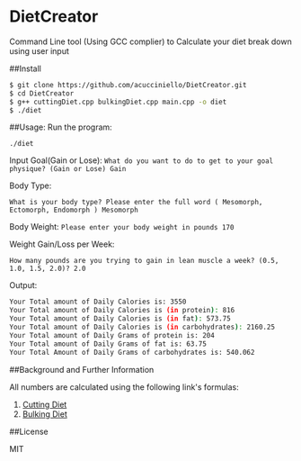 # DietCreator
Command Line tool (Using GCC complier) to Calculate your diet break down using user input

##Install  
```sh
$ git clone https://github.com/acucciniello/DietCreator.git  
$ cd DietCreator  
$ g++ cuttingDiet.cpp bulkingDiet.cpp main.cpp -o diet
$ ./diet
```

##Usage:
Run the program:

`./diet`

Input Goal(Gain or Lose):
`What do you want to do to get to your goal physique? (Gain or Lose)
Gain`

Body Type:

`What is your body type? Please enter the full word ( Mesomorph, Ectomorph, Endomorph )
Mesomorph`

Body Weight:
`Please enter your body weight in pounds
170`

Weight Gain/Loss per Week:

`How many pounds are you trying to gain in lean muscle a week? (0.5, 1.0, 1.5, 2.0)?
2.0`

Output:
```sh
Your Total amount of Daily Calories is: 3550
Your Total amount of Daily Calories is (in protein): 816
Your Total amount of Daily Calories is (in fat): 573.75
Your Total amount of Daily Calories is (in carbohydrates): 2160.25
Your Total amount of Daily Grams of protein is: 204
Your Total amount of Daily Grams of fat is: 63.75
Your Total Amount of Daily Grams of carbohydrates is: 540.062
```


##Background and Further Information

All numbers are calculated using the following link's formulas:

1. [Cutting Diet](http://www.simplyshredded.com/layne-norton-the-most-effective-cutting-diet.html)
2. [Bulking Diet](http://sefnach.com/index/the_ultimate_bulking_guide_for_maximum_muscle_gains_written_by_chris_martinez/0-52)

##License

MIT
